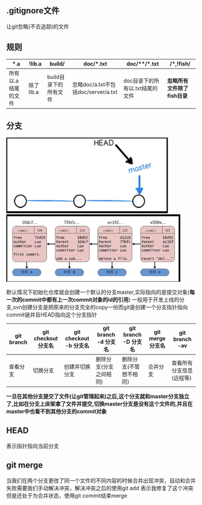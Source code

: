 ## .gitignore文件
让git忽略(不去追踪)的文件

## 规则
| *.a                | !lib.a    | build/                | doc/*.txt                           | doc/**/*.txt                    | /*,!fish/                    |
|--------------------|-----------|-----------------------|-------------------------------------|---------------------------------|------------------------------|
| 所有以.a结尾的文件 | 除了lib.a | build目录下的所有文件 | 忽略doc/a.txt不包括doc/server/a.txt | doc目录下的所有以.txt结尾的文件 | **忽略所有文件除了fish目录** |

## 分支
![branch](./imag/分支.png)
![commit](./imag/commit.png)

默认情况下初始化仓库就会创建一个默认的分支master,实际指向的是提交对象(**每一次的commit中都有上一次commit对象的id的引用**)
一般用于开发上线的分支,svn创建分支是把原来的分支完全的copy一份而git是创建一个分支指针指向commit链并且HEAD指向这个分支指针

| git branch | git checkout 分支名 | git checkout -b 分支名 | git branch -d 分支名   | git branch -D 分支名   | git merge 分支名 | git branch -av           |
|------------|---------------------|------------------------|------------------------|------------------------|------------------|--------------------------|
| 查看分支   | 切换分支            | 创建并切换分支         | 删除分支(分支之间相同) | 删除分支(不管想不相同) | 合并分支         | 查看所有分支信息(远程等) |

**一旦在其他分支提交了文件(让git管理起来)之后,这个分支就和master分支独立了,比如在分支上床架拿了文件并提交,切换master分支是没有这个文件的,并且在master中也看不到其他分支的commit对象**

## HEAD
表示指针指向当前分支

## git merge
当我们在两个分支更改了同一个文件的不同内容的时候合并出现冲突，自动和合并失败需要我们手动解决冲突，解决冲突之后的使用git
add 表示我修复了这个冲突但是还处于为合并状态，使用git commit结束merge

